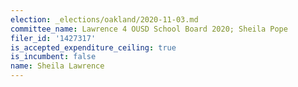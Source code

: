 ```yaml
---
election: _elections/oakland/2020-11-03.md
committee_name: Lawrence 4 OUSD School Board 2020; Sheila Pope
filer_id: '1427317'
is_accepted_expenditure_ceiling: true
is_incumbent: false
name: Sheila Lawrence
---
```

